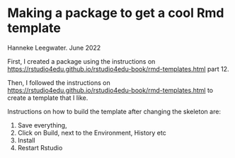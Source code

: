 # Making a package to get a cool Rmd template

Hanneke Leegwater. June 2022

First, I created a package using the instructions on <https://rstudio4edu.github.io/rstudio4edu-book/rmd-templates.html> part 12.

Then, I followed the instructions on <https://rstudio4edu.github.io/rstudio4edu-book/rmd-templates.html> to create a template that I like.

Instructions on how to build the template after changing the skeleton are:

1.  Save everything,
2.  Click on Build, next to the Environment, History etc
3.  Install
4.  Restart Rstudio
